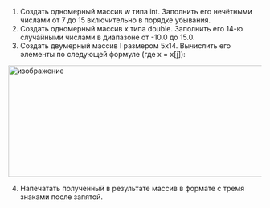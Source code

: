 1. Создать одномерный массив w типа int. Заполнить его нечётными числами от 7 до 15 включительно в порядке убывания.  
2. Создать одномерный массив x типа double. Заполнить его 14-ю случайными числами в диапазоне от -10.0 до 15.0.  
3. Создать двумерный массив l размером 5x14. Вычислить его элементы по следующей формуле (где x = x[j]):
<img width="738" height="222" alt="изображение" src="https://github.com/user-attachments/assets/8362caf4-0fcd-4685-a2ae-44bf91357e0d"/>

4. Напечатать полученный в результате массив в формате с тремя знаками после запятой. 

